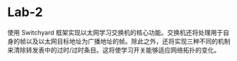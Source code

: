 # Lab-2 

使用 Switchyard 框架实现以太网学习交换机的核心功能。交换机还将处理用于自身的帧以及以太网目标地址为广播地址的帧。除此之外，还将实现三种不同的机制来清除转发表中的过时/过时条目。这将使学习开关能够适应网络拓扑的变化。
